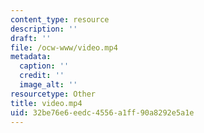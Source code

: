 ```yaml
---
content_type: resource
description: ''
draft: ''
file: /ocw-www/video.mp4
metadata:
  caption: ''
  credit: ''
  image_alt: ''
resourcetype: Other
title: video.mp4
uid: 32be76e6-eedc-4556-a1ff-90a8292e5a1e
---
```

